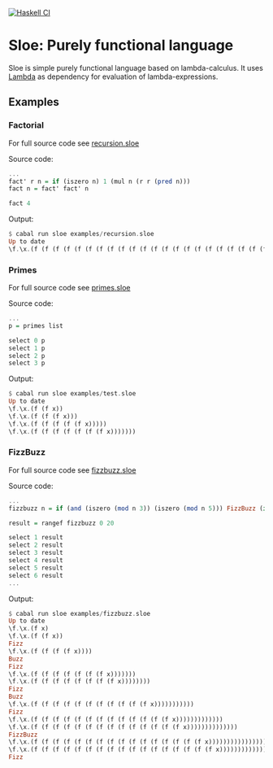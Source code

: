 [![Haskell CI](https://github.com/DrearyLisper/sloe/actions/workflows/haskell.yml/badge.svg)](https://github.com/DrearyLisper/sloe/actions/workflows/haskell.yml)

# Sloe: Purely functional language

Sloe is simple purely functional language based on lambda-calculus. It uses [Lambda](https://github.com/DrearyLisper/lambda) as dependency for evaluation of lambda-expressions.

## Examples

### Factorial

For full source code see [recursion.sloe](https://github.com/DrearyLisper/sloe/blob/master/examples/recursion.sloe)

Source code:

```haskell
...
fact' r n = if (iszero n) 1 (mul n (r r (pred n)))
fact n = fact' fact' n

fact 4
```

Output:

```haskell
$ cabal run sloe examples/recursion.sloe
Up to date
\f.\x.(f (f (f (f (f (f (f (f (f (f (f (f (f (f (f (f (f (f (f (f (f (f (f (f x))))))))))))))))))))))))
```

### Primes

For full source code see [primes.sloe](https://github.com/DrearyLisper/sloe/blob/master/examples/primes.sloe)

Source code:

```haskell
...
p = primes list

select 0 p
select 1 p
select 2 p
select 3 p
```

Output:

```haskell
$ cabal run sloe examples/test.sloe
Up to date
\f.\x.(f (f x))
\f.\x.(f (f (f x)))
\f.\x.(f (f (f (f (f x)))))
\f.\x.(f (f (f (f (f (f (f x)))))))
```

### FizzBuzz

For full source code see [fizzbuzz.sloe](https://github.com/DrearyLisper/sloe/blob/master/examples/fizzbuzz.sloe)

Source code:

```haskell
...
fizzbuzz n = if (and (iszero (mod n 3)) (iszero (mod n 5))) FizzBuzz (if (iszero (mod n 3)) Fizz (if (iszero (mod n 5)) Buzz n))

result = rangef fizzbuzz 0 20

select 1 result
select 2 result
select 3 result
select 4 result
select 5 result
select 6 result
...
```

Output:

```haskell
$ cabal run sloe examples/fizzbuzz.sloe
Up to date
\f.\x.(f x)
\f.\x.(f (f x))
Fizz
\f.\x.(f (f (f (f x))))
Buzz
Fizz
\f.\x.(f (f (f (f (f (f (f x)))))))
\f.\x.(f (f (f (f (f (f (f (f x))))))))
Fizz
Buzz
\f.\x.(f (f (f (f (f (f (f (f (f (f (f x)))))))))))
Fizz
\f.\x.(f (f (f (f (f (f (f (f (f (f (f (f (f x)))))))))))))
\f.\x.(f (f (f (f (f (f (f (f (f (f (f (f (f (f x))))))))))))))
FizzBuzz
\f.\x.(f (f (f (f (f (f (f (f (f (f (f (f (f (f (f (f x))))))))))))))))
\f.\x.(f (f (f (f (f (f (f (f (f (f (f (f (f (f (f (f (f x)))))))))))))))))
Fizz

```

